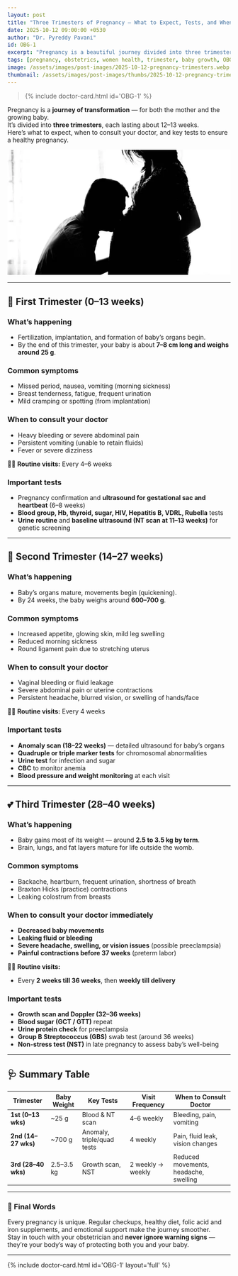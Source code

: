 ```yaml
---
layout: post
title: "Three Trimesters of Pregnancy — What to Expect, Tests, and When to See Your Doctor"
date: 2025-10-12 09:00:00 +0530
author: "Dr. Pyreddy Pavani"
id: OBG-1
excerpt: "Pregnancy is a beautiful journey divided into three trimesters — each with unique changes in your body and your baby’s growth. Learn what to expect, when to visit your doctor, important tests, and baby’s development milestones at each stage."
tags: [pregnancy, obstetrics, women health, trimester, baby growth, OBGYN]
image: /assets/images/post-images/2025-10-12-pregnancy-trimesters.webp
thumbnail: /assets/images/post-images/thumbs/2025-10-12-pregnancy-trimesters.webp
---
```


> {% include doctor-card.html id='OBG-1' %}

Pregnancy is a **journey of transformation** — for both the mother and the growing baby.  
It’s divided into **three trimesters**, each lasting about 12–13 weeks.  
Here’s what to expect, when to consult your doctor, and key tests to ensure a healthy pregnancy.

![Pregnancy Timeline — Three Trimesters](/assets/images/post-images/2025-10-12-pregnancy-trimesters.webp)

---

## 🩷 First Trimester (0–13 weeks)
### What’s happening
- Fertilization, implantation, and formation of baby’s organs begin.  
- By the end of this trimester, your baby is about **7–8 cm long and weighs around 25 g**.

### Common symptoms
- Missed period, nausea, vomiting (morning sickness)  
- Breast tenderness, fatigue, frequent urination  
- Mild cramping or spotting (from implantation)

### When to consult your doctor
- Heavy bleeding or severe abdominal pain  
- Persistent vomiting (unable to retain fluids)  
- Fever or severe dizziness  

👩‍⚕️ **Routine visits:** Every 4–6 weeks  
### Important tests
- Pregnancy confirmation and **ultrasound for gestational sac and heartbeat** (6–8 weeks)  
- **Blood group, Hb, thyroid, sugar, HIV, Hepatitis B, VDRL, Rubella** tests  
- **Urine routine** and **baseline ultrasound (NT scan at 11–13 weeks)** for genetic screening  

---

## 💖 Second Trimester (14–27 weeks)
### What’s happening
- Baby’s organs mature, movements begin (quickening).  
- By 24 weeks, the baby weighs around **600–700 g**.  

### Common symptoms
- Increased appetite, glowing skin, mild leg swelling  
- Reduced morning sickness  
- Round ligament pain due to stretching uterus  

### When to consult your doctor
- Vaginal bleeding or fluid leakage  
- Severe abdominal pain or uterine contractions  
- Persistent headache, blurred vision, or swelling of hands/face  

👩‍⚕️ **Routine visits:** Every 4 weeks  
### Important tests
- **Anomaly scan (18–22 weeks)** — detailed ultrasound for baby’s organs  
- **Quadruple or triple marker tests** for chromosomal abnormalities  
- **Urine test** for infection and sugar  
- **CBC** to monitor anemia  
- **Blood pressure and weight monitoring** at each visit  

---

## 💕 Third Trimester (28–40 weeks)
### What’s happening
- Baby gains most of its weight — around **2.5 to 3.5 kg by term**.  
- Brain, lungs, and fat layers mature for life outside the womb.  

### Common symptoms
- Backache, heartburn, frequent urination, shortness of breath  
- Braxton Hicks (practice) contractions  
- Leaking colostrum from breasts  

### When to consult your doctor immediately
- **Decreased baby movements**  
- **Leaking fluid or bleeding**  
- **Severe headache, swelling, or vision issues** (possible preeclampsia)  
- **Painful contractions before 37 weeks** (preterm labor)  

👩‍⚕️ **Routine visits:**  
- Every **2 weeks till 36 weeks**, then **weekly till delivery**

### Important tests
- **Growth scan and Doppler (32–36 weeks)**  
- **Blood sugar (GCT / GTT)** repeat  
- **Urine protein check** for preeclampsia  
- **Group B Streptococcus (GBS)** swab test (around 36 weeks)  
- **Non-stress test (NST)** in late pregnancy to assess baby’s well-being  

---

## 🩺 Summary Table

| Trimester | Baby Weight | Key Tests | Visit Frequency | When to Consult Doctor |
|------------|--------------|------------|------------------|-------------------------|
| **1st (0–13 wks)** | ~25 g | Blood & NT scan | 4–6 weekly | Bleeding, pain, vomiting |
| **2nd (14–27 wks)** | ~700 g | Anomaly, triple/quad tests | 4 weekly | Pain, fluid leak, vision changes |
| **3rd (28–40 wks)** | 2.5–3.5 kg | Growth scan, NST | 2 weekly → weekly | Reduced movements, headache, swelling |

---

### 🌸 Final Words
Every pregnancy is unique. Regular checkups, healthy diet, folic acid and iron supplements, and emotional support make the journey smoother.  
Stay in touch with your obstetrician and **never ignore warning signs** — they’re your body’s way of protecting both you and your baby.  

---

{% include doctor-card.html id='OBG-1' layout='full' %}

